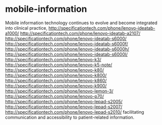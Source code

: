 # mobile-information
Mobile information technology continues to evolve and become integrated into clinical practice, http://specificationtech.com/phone/lenovo-ideatab-a1000/ http://specificationtech.com/phone/lenovo-ideatab-a2107/ http://specificationtech.com/phone/lenovo-ideatab-s6000/ http://specificationtech.com/phone/lenovo-ideatab-s6000f/ http://specificationtech.com/phone/lenovo-ideatab-s6000h/ http://specificationtech.com/phone/lenovo-ideatab-s6000l/ http://specificationtech.com/phone/lenovo-k3/ http://specificationtech.com/phone/lenovo-k5-note/ http://specificationtech.com/phone/lenovo-k80/ http://specificationtech.com/phone/lenovo-k800/ http://specificationtech.com/phone/lenovo-k860/ http://specificationtech.com/phone/lenovo-k900/ http://specificationtech.com/phone/lenovo-lemon-3/ http://specificationtech.com/phone/lenovo-p70/ http://specificationtech.com/phone/lenovo-lepad-s2005/ http://specificationtech.com/phone/lenovo-lepad-s2007/ http://specificationtech.com/phone/lenovo-lepad-s2010/ facilitating communication and accessibility to patient-related information. 
